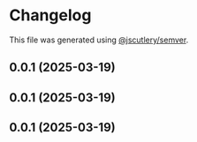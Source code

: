 # Changelog

This file was generated using [@jscutlery/semver](https://github.com/jscutlery/semver).

## 0.0.1 (2025-03-19)




## 0.0.1 (2025-03-19)




## 0.0.1 (2025-03-19)
